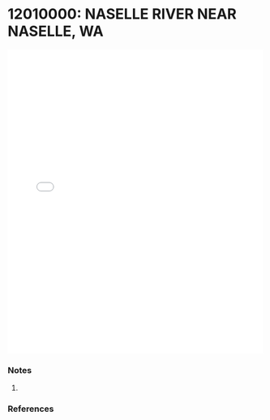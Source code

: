# 12010000: NASELLE RIVER NEAR NASELLE, WA

<iframe src="/_static/stations/12010000_fdc.html" width="100%" height="600" frameborder="0"></iframe>

### Notes
1. 

### References

